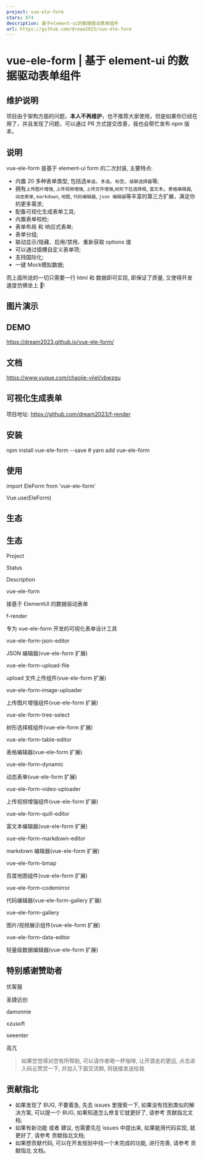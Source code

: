 ```yaml
---
project: vue-ele-form
stars: 874
description: 基于element-ui的数据驱动表单组件
url: https://github.com/dream2023/vue-ele-form
---
```


vue-ele-form | 基于 element-ui 的数据驱动表单组件
======================================

维护说明
----

项目由于架构方面的问题，**本人不再维护**，也不推荐大家使用，但是如果你已经在用了，并且发现了问题，可以通过 PR 方式提交改善，我也会帮忙发布 npm 版本。

说明
--

vue-ele-form 是基于 element-ui form 的二次封装, 主要特点:

-   内置 20 多种表单类型, 包括选`单选`、`多选`、`标签`、`级联选择器`等;
-   拥有`上传图片增强`, `上传视频增强`, `上传文件增强`,`树形下拉选择框`, `富文本`，`表格编辑器`, `动态表单`, `markdown`, `地图`, `代码编辑器`, `json 编辑器`等丰富的第三方扩展，满足你的更多需求;
-   配备可视化生成表单工具;
-   内置表单校检;
-   表单布局 和 响应式表单;
-   表单分组;
-   联动显示/隐藏、启用/禁用、重新获取 options 值
-   可以通过插槽自定义表单项;
-   支持国际化;
-   一键 Mock模拟数据;

而上面所说的一切只需要一行 html 和 数据即可实现, 即保证了质量, 又使得开发速度仿佛坐上 🚀!

图片演示
----

DEMO
----

https://dream2023.github.io/vue-ele-form/

文档
--

https://www.yuque.com/chaojie-vjiel/vbwzgu

可视化生成表单
-------

项目地址: https://github.com/dream2023/f-render

安装
--

npm install vue-ele-form --save # yarn add vue-ele-form

使用
--

import EleForm from 'vue-ele-form'

Vue.use(EleForm)

生态
--

生态
--

Project

Status

Description

vue-ele-form

接基于 ElementUI 的数据驱动表单

f-render

专为 vue-ele-form 开发的可视化表单设计工具

vue-ele-form-json-editor

JSON 编辑器(vue-ele-form 扩展)

vue-ele-form-upload-file

upload 文件上传组件(vue-ele-form 扩展)

vue-ele-form-image-uploader

上传图片增强组件(vue-ele-form 扩展)

vue-ele-form-tree-select

树形选择框组件(vue-ele-form 扩展)

vue-ele-form-table-editor

表格编辑器(vue-ele-form 扩展)

vue-ele-form-dynamic

动态表单(vue-ele-form 扩展)

vue-ele-form-video-uploader

上传视频增强组件(vue-ele-form 扩展)

vue-ele-form-quill-editor

富文本编辑器(vue-ele-form 扩展)

vue-ele-form-markdown-editor

markdown 编辑器(vue-ele-form 扩展)

vue-ele-form-bmap

百度地图组件(vue-ele-form 扩展)

vue-ele-form-codemirror

代码编辑器(vue-ele-form-gallery 扩展)

vue-ele-form-gallery

图片/视频展示组件(vue-ele-form 扩展)

vue-ele-form-data-editor

轻量级数据编辑器(vue-ele-form 扩展)

特别感谢赞助者
-------

优客服

圣捷远创

damonnie

xzusoft

seeenter

高亢

> 如果您觉得对您有所帮助, 可以请作者喝一杯咖啡, 让开源走的更远, 点击进入码云赞赏一下, 并加入下面交流群, 将链接发送给我

贡献指北
----

-   如果发现了 BUG, 不要着急, 先去 issues 里搜索一下, 如果没有找到类似的解决方案, 可以提一个 BUG, 如果知道怎么修复它就更好了, 请参考 贡献指北文档;
-   如果有新功能 或者 建议, 也需要先在 issues 中提出来, 如果能用代码实现, 就更好了, 请参考 贡献指北文档;
-   如果想贡献代码, 可以在开发规划中找一个未完成的功能, 进行完善, 请参考 贡献指北 文档。

